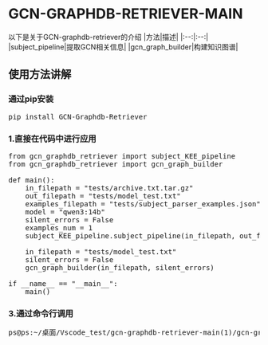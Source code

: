 # GCN-GRAPHDB-RETRIEVER-MAIN
以下是关于GCN-graphdb-retriever的介绍
|方法|描述|
|:--:|:--:|
|subject_pipeline|提取GCN相关信息|
|gcn_graph_builder|构建知识图谱|

## 使用方法讲解
### 通过pip安装
<pre>
pip install GCN-Graphdb-Retriever
</pre>
### 1.直接在代码中进行应用
<pre>
from gcn_graphdb_retriever import subject_KEE_pipeline
from gcn_graphdb_retriever import gcn_graph_builder

def main():
    in_filepath = "tests/archive.txt.tar.gz"
    out_filepath = "tests/model_test.txt"
    examples_filepath = "tests/subject_parser_examples.json"
    model = "qwen3:14b"
    silent_errors = False
    examples_num = 1
    subject_KEE_pipeline.subject_pipeline(in_filepath, out_filepath, examples_filepath, model, silent_errors, examples_num)

    in_filepath = "tests/model_test.txt"
    silent_errors = False
    gcn_graph_builder(in_filepath, silent_errors)

if __name__ == "__main__":
    main()
</pre>

### 3.通过命令行调用
<pre>
ps@ps:~/桌面/Vscode_test/gcn-graphdb-retriever-main(1)/gcn-graphdb-retriever-main$ uv run subject_KEE_pipeline -i tests/archive.txt.tar.gz -o tests/model_test.txt --examples tests/subject_parser_examples.json
</pre>